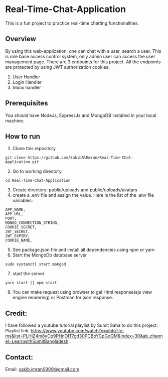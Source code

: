 # Real-Time-Chat-Application
This is a fun project to practice real-time chatting functionalities.
## Overview
By using this web-application, one can chat with a user, search a user. This is role base access control system, only admin user can access the user management page.
There are 3 endpoints for this project. All the endpoints are protected by using JWT authorization cookies.
1. User Handler
2. Login Handler
3. Inbox handler


## Prerequisites
You should have NodeJs, ExpressJs and MongoDB installed in your local machine.

## How to run
1. Clone this repository
```
git clone https://github.com/SakibAlEmran/Real-Time-Chat-Application.git
```
2. Go to working directory
```
cd Real-Time-Chat-Application
```
3. Create directory: public/uploads and public/uploads/avatars
4. create a .env file and assign the value. Here is the list of the .env file variables:
```
APP_NAME, 
APP_URL,
PORT,
MONGO_CONNECTION_STRING,
COOKIE_SECRET,
JWT_SECRET,
JWT_EXPIRY,
COOKIE_NAME,
```
5. See package.json file and install all dependencies using npm or yarn
6. Start the MongoDb database server
```
sudo systemctl start mongod
```
7. start the server
```
yarn start || npm start
```
8. You can make request using browser to gel Html response(ejs view engine rendering) or Postman for json response.

## Credit:
I have followed a youtube tutorial playlist by Sumit Saha to do this project.  Playlist link: https://www.youtube.com/watch?v=xihtoTIy-ms&list=PLHiZ4m8vCp9PHnOIT7gd30PCBoYCpGoQM&index=30&ab_channel=LearnwithSumitBangladesh .

## Contact:
Email: sakib.imran0909@gmail.com
